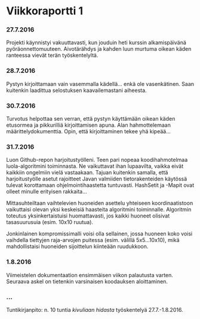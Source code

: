 Viikkoraportti 1
================

### 27.7.2016
Projekti käynnistyi vakuuttavasti, kun jouduin heti kurssin alkamispäivänä pyöräonnettomuuteen. Aivotärähdys ja kahden luun murtuma oikean käden ranteessa vievät terän työskentelyltä.

### 28.7.2016
Pystyn kirjoittamaan vain vasemmalla kädellä... enkä ole vasenkätinen. Saan kuitenkin laadittua selostuksen kaavailemastani aiheesta.

### 30.7.2016
Turvotus helpottaa sen verran, että pystyn käyttämään oikean käden etusormea ja pikkurilliä kirjoittamisen apuna. Alan hahmottelemaan määrittelydokumenttia. Opin, että kirjoittaminen tekee yhä kipeää...

### 31.7.2016
Luon Github-repon harjoitustyölleni. Teen pari nopeaa koodihahmotelmaa luola-algoritmini toiminnasta. Ne vaikuttavat ihan lupaavilta, vaikka eivät kaikkiin ongelmiin vielä vastaakaan. Tajuan kuitenkin samalla, että harjoitustyölle asetut rajoitteet Javan valmiiden tietorakenteiden käytössä tulevat korottamaan ohjelmointihaastetta tuntuvasti. HashSetit ja -Mapit ovat olleet minulle erityisen rakkaita...

Mittasuhteiltaan vaihtelevien huoneiden asettelu yhteiseen koordinaatistoon vaikuttaisi olevan yksi keskeisiä haasteita algoritmini toiminnalle. Algoritmin toteutus yksinkertaistuisi huomattavasti, jos kaikki huoneet olisivat tasasuurusuia (esim. 10x10 ruutua).

Jonkinlainen kompromissimalli voisi olla sellainen, jossa huoneen koko voisi vaihdella tiettyjen raja-arvojen puitessa (esim. välillä 5x5...10x10), mikä mahdollistaisi huoneiden sijoittelun kiinteään ruudukkoon. 

### 1.8.2016
Viimeistelen dokumentaation ensimmäisen viikon palautusta varten. Seuraava askel on tietenkin varsinaisen koodauksen aloittaminen.

### ...
Tuntikirjanpito: n. 10 tuntia _kivuliaan_ _hidasta_ työskentelyä 27.7.-1.8.2016.
